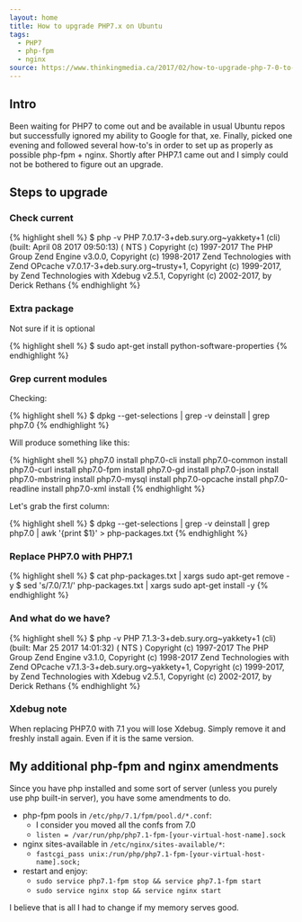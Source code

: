 ```yaml
---
layout: home
title: How to upgrade PHP7.x on Ubuntu
tags:
  - PHP7
  - php-fpm
  - nginx
source: https://www.thinkingmedia.ca/2017/02/how-to-upgrade-php-7-0-to-php-7-1-on-ubuntu/
---
```


## Intro
Been waiting for PHP7 to come out and be available in usual Ubuntu repos but successfully ignored my ability to Google for that, xe.
Finally, picked one evening and followed several how-to's in order to set up as properly as possible php-fpm + nginx.
Shortly after PHP7.1 came out and I simply could not be bothered to figure out an upgrade.

## Steps to upgrade

### Check current

{% highlight shell %}
$ php -v
PHP 7.0.17-3+deb.sury.org~yakkety+1 (cli) (built: April 08 2017 09:50:13) ( NTS )
Copyright (c) 1997-2017 The PHP Group
Zend Engine v3.0.0, Copyright (c) 1998-2017 Zend Technologies
    with Zend OPcache v7.0.17-3+deb.sury.org~trusty+1, Copyright (c) 1999-2017, by Zend Technologies
    with Xdebug v2.5.1, Copyright (c) 2002-2017, by Derick Rethans
{% endhighlight %}

### Extra package

Not sure if it is optional

{% highlight shell %}
$ sudo apt-get install python-software-properties
{% endhighlight %}

### Grep current modules

Checking:

{% highlight shell %}
$ dpkg --get-selections | grep -v deinstall | grep php7.0
{% endhighlight %}

Will produce something like this:

{% highlight shell %}
php7.0              install
php7.0-cli          install
php7.0-common       install
php7.0-curl         install
php7.0-fpm          install
php7.0-gd           install
php7.0-json         install
php7.0-mbstring     install
php7.0-mysql        install
php7.0-opcache      install
php7.0-readline     install
php7.0-xml          install
{% endhighlight %}

Let's grab the first column:

{% highlight shell %}
$ dpkg --get-selections | grep -v deinstall | grep php7.0 | awk '{print $1}' > php-packages.txt
{% endhighlight %}

### Replace PHP7.0 with PHP7.1

{% highlight shell %}
$ cat php-packages.txt | xargs sudo apt-get remove -y
$ sed 's/7.0/7.1/' php-packages.txt | xargs sudo apt-get install -y
{% endhighlight %}

### And what do we have?

{% highlight shell %}
$ php -v
PHP 7.1.3-3+deb.sury.org~yakkety+1 (cli) (built: Mar 25 2017 14:01:32) ( NTS )
Copyright (c) 1997-2017 The PHP Group
Zend Engine v3.1.0, Copyright (c) 1998-2017 Zend Technologies
    with Zend OPcache v7.1.3-3+deb.sury.org~yakkety+1, Copyright (c) 1999-2017, by Zend Technologies
    with Xdebug v2.5.1, Copyright (c) 2002-2017, by Derick Rethans
{% endhighlight %}

### Xdebug note

When replacing PHP7.0 with 7.1 you will lose Xdebug.
Simply remove it and freshly install again.
Even if it is the same version.

## My additional php-fpm and nginx amendments

Since you have php installed and some sort of server (unless you purely use php built-in server), you have some amendments to do.

* php-fpm pools in `/etc/php/7.1/fpm/pool.d/*.conf`:
  * I consider you moved all the confs from 7.0
  * `listen = /var/run/php/php7.1-fpm-[your-virtual-host-name].sock`
* nginx sites-available in `/etc/nginx/sites-available/*`:
  * `fastcgi_pass unix:/run/php/php7.1-fpm-[your-virtual-host-name].sock;`
* restart and enjoy:
  * `sudo service php7.1-fpm stop && service php7.1-fpm start`
  * `sudo service nginx stop && service nginx start`

I believe that is all I had to change if my memory serves good.
